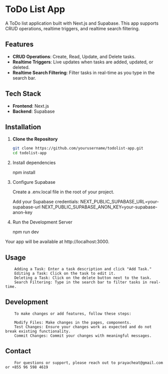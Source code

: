 # ToDo List App

A ToDo list application built with Next.js and Supabase. This app supports CRUD operations, realtime triggers, and realtime search filtering.

## Features

- **CRUD Operations**: Create, Read, Update, and Delete tasks.
- **Realtime Triggers**: Live updates when tasks are added, updated, or deleted.
- **Realtime Search Filtering**: Filter tasks in real-time as you type in the search bar.

## Tech Stack

- **Frontend**: Next.js
- **Backend**: Supabase

## Installation

1. **Clone the Repository**

   ```bash
   git clone https://github.com/yourusername/todolist-app.git
   cd todolist-app

2. Install dependencies

    npm install

3. Configure Supabase

    Create a .env.local file in the root of your project.

    Add your Supabase credentials:
    NEXT_PUBLIC_SUPABASE_URL=your-supabase-url
    NEXT_PUBLIC_SUPABASE_ANON_KEY=your-supabase-anon-key

4. Run the Development Server

    npm run dev

Your app will be available at http://localhost:3000.

## Usage

        Adding a Task: Enter a task description and click "Add Task."
        Editing a Task: Click on the task to edit it.
        Deleting a Task: Click on the delete button next to the task.
        Search Filtering: Type in the search bar to filter tasks in real-time.

## Development

        To make changes or add features, follow these steps:

        Modify Files: Make changes in the pages, components.
        Test Changes: Ensure your changes work as expected and do not break existing functionality.
        Commit Changes: Commit your changes with meaningful messages.

## Contact

        For questions or support, please reach out to prayacheat@gmail.com or +855 96 598 4619
